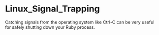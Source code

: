 # Linux_Signal_Trapping
Catching signals from the operating system like Ctrl-C can be very useful for safely shutting down your Ruby process.
